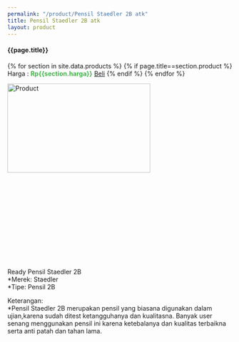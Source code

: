 ```yaml
---
permalink: "/product/Pensil Staedler 2B atk"
title: Pensil Staedler 2B atk
layout: product
---
```


#### {{page.title}}

{% for section in site.data.products %}
	{% if page.title==section.product %}
Harga : <span style="color:#42b549">**Rp{{section.harga}}**</span>  <a class="btn btn-success" href="http://api.whatsapp.com/send?phone={{site.whatsapp}}&text=kak saya mau beli {{page.title}} {{section.harga}} 1 buah bayarnya di kampus ia kak %3A)" style="width:100px;">Beli</a>
	{% endif %}
{% endfor %}

<image src="{{site.baseurl}}/img/Pensil Staedler 2B atk.jpg" alt="Product" width="80%" height="50%" style="max-width:400px;max-height:400px"/>

Ready Pensil Staedler 2B  
*Merek: Staedler  
*Tipe: Pensil 2B  
  
Keterangan:  
*Pensil Staedler 2B merupakan pensil yang biasana digunakan dalam ujian,karena sudah ditest ketangguhanya dan kualitasna. Banyak user senang menggunakan pensil ini karena ketebalanya dan kualitas terbaikna serta anti patah dan tahan lama.